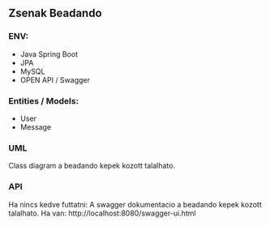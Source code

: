 ## Zsenak Beadando

### ENV:
- Java Spring Boot
- JPA
- MySQL
- OPEN API / Swagger

### Entities / Models:
- User
- Message

### UML
Class diagram a beadando kepek kozott talalhato.

### API
Ha nincs kedve futtatni:
A swagger dokumentacio a beadando kepek kozott talalhato.
Ha van: http://localhost:8080/swagger-ui.html
